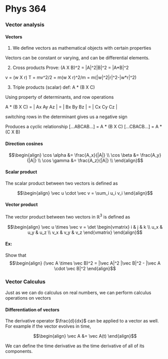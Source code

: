 # Phys 364

### Vector analysis

#### Vectors
1. We define vectors as mathematical objects with certain properties

Vectors can be constant or varying, and can be differential elements.

2. Cross products
Prove:
(A X B)^2 = |A|^2|B|^2 = |A*B|^2

v = (w X r)
T = mv^2/2
  = m(w X r)^2/m
  = m(|w|^2|r|^2-|w*r|^2)

3. Triple products (scalar)
def: A * (B X C)

Using property of determinants, and row operations

A * (B X C) = | Ax Ay Az |
            = | Bx By Bz |
            = | Cx Cy Cz |

switching rows in the determinant gives us a negative sign

Produces a cyclic relationship
[...ABCAB...] = A * (B X C)
[...CBACB...] = A * (C X B)

#### Direction cosines
$$\begin{align}
  \cos \alpha &= \frac{A_x}{|A|} \\
  \cos \beta &= \frac{A_y}{|A|} \\
  \cos \gamma &= \frac{A_z}{|A|} \\
\end{align}$$

#### Scalar product
The scalar product between two vectors is defined as

$$\begin{align}
\vec u \cdot \vec v = \sum_i u_i v_i
\end{align}$$

#### Vector product
The vector product between two vectors in $\mathbb{R}^3$ is defined as

$$\begin{align}
  \vec u \times \vec v = \det \begin{vmatrix} i & j & k \\ u_x & u_y & u_z \\ v_x & v_y & v_z \end{vmatrix}
\end{align}$$

#### Ex:
Show that
$$\begin{align}
  (\vec A \times \vec B)^2 = |\vec A|^2 |\vec B|^2 - |\vec A \cdot \vec B|^2  
\end{align}$$

### Vector Calculus
Just as we can do calculus on real numbers, we can perform calculus operations on vectors

#### Differentiation of vectors
The derivative operator $\frac{d}{dx}$ can be applied to a vector as well. For example if the vector evolves in time,

$$\begin{align}
  \vec A &= \vec A(t)
\end{align}$$

We can define the time derivative as the time derivative of all of its components. 
